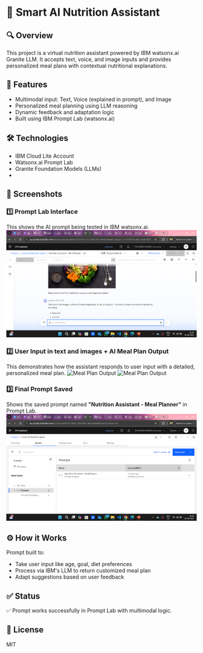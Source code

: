 # 🧠 Smart AI Nutrition Assistant

## 🔍 Overview
This project is a virtual nutrition assistant powered by IBM watsonx.ai Granite LLM. It accepts text, voice, and image inputs and provides personalized meal plans with contextual nutritional explanations.

## 🚀 Features
- Multimodal input: Text, Voice (explained in prompt), and Image
- Personalized meal planning using LLM reasoning
- Dynamic feedback and adaptation logic
- Built using IBM Prompt Lab (watsonx.ai)

## 🛠️ Technologies
- IBM Cloud Lite Account
- Watsonx.ai Prompt Lab
- Granite Foundation Models (LLMs)
- 
## 📸 Screenshots

### 1️⃣ Prompt Lab Interface
This shows the AI prompt being tested in IBM watsonx.ai.
![Prompt Lab Interface](screenshots/prompt_lab/prompt_lab_interface.png)

### 2️⃣ User Input in text and images + AI Meal Plan Output
This demonstrates how the assistant responds to user input with a detailed, personalized meal plan.
![Meal Plan Output](screenshots/text_input_to_meal_plan_output)
![Meal Plan Output](screenshots/image_input_to_meal_plan_output)


### 3️⃣ Final Prompt Saved
Shows the saved prompt named **"Nutrition Assistant - Meal Planner"** in Prompt Lab.
![Saved Prompt](screenshots/saved_prompt/saved_prompts.png)


## ⚙️ How it Works
Prompt built to:
- Take user input like age, goal, diet preferences
- Process via IBM's LLM to return customized meal plan
- Adapt suggestions based on user feedback

## ✅ Status
✅ Prompt works successfully in Prompt Lab with multimodal logic.

## 📎 License
MIT

